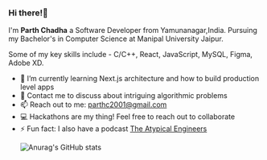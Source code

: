 ### Hi there!👋

I'm <b>Parth Chadha</b> a Software Developer from Yamunanagar,India. Pursuing my Bachelor's in Computer Science at Manipal University Jaipur.

Some of my key skills include - C/C++, React, JavaScript, MySQL, Figma, Adobe XD.

<ul>
<li> 🌱 I’m currently learning Next.js architecture and how to build production level apps
<li> 💬 Contact me to discuss about intriguing algorithmic problems
<li> 📫 Reach out to me: <a href = "mailto:parthc2001@gmail.com">parthc2001@gmail.com</a> 
<li> 💻 Hackathons are my thing! Feel free to reach out to collaborate
<li> ⚡ Fun fact: I also have a podcast <a href = "https://www.youtube.com/channel/UCJvVA8r2GbxTFInv72ELUZg">The Atypical Engineers</a>
  
![Anurag's GitHub stats](https://github-readme-stats.vercel.app/api?username=Itsme-Parth&show_icons=true&theme=radical)


<!--
**Itsme-Parth/Itsme-Parth** is a ✨ _special_ ✨ repository because its `README.md` (this file) appears on your GitHub profile.

Here are some ideas to get you started:

- 🔭 I’m currently working on ...
- 🌱 I’m currently learning ...
- 👯 I’m looking to collaborate on ...
- 🤔 I’m looking for help with ...
- 💬 Ask me about ...
- 📫 How to reach me: ...
- 😄 Pronouns: ...
- ⚡ Fun fact: ...
-->
